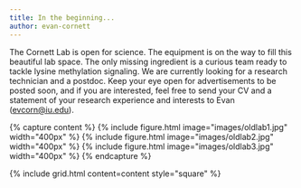 ```yaml
---
title: In the beginning...
author: evan-cornett
---
```


The Cornett Lab is open for science. The equipment is on the way to fill this beautiful lab space. The only missing ingredient is a curious team ready to tackle lysine methylation signaling. We are currently looking for a research technician and a postdoc. Keep your eye open for advertisements to be posted soon, and if you are interested, feel free to send your CV and a statement of your research experience and interests to Evan (evcorn@iu.edu).

{% capture content %}
  {% include figure.html image="images/oldlab1.jpg" width="400px" %}
  {% include figure.html image="images/oldlab2.jpg" width="400px" %}
  {% include figure.html image="images/oldlab3.jpg" width="400px" %}
{% endcapture %}

{%
  include grid.html
  content=content
  style="square"
%}
